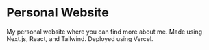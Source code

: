 # Personal Website

My personal website where you can find more about me. Made using Next.js, React, and Tailwind. Deployed using Vercel.
